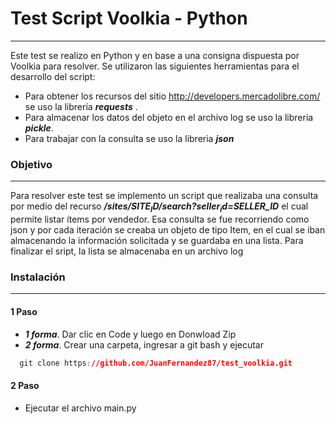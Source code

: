 # Test Script Voolkia - Python 
----


Este test se realizo en Python y en base a una consigna dispuesta por Voolkia para resolver.
Se utilizaron las siguientes herramientas para el desarrollo del script:
- Para obtener los recursos del sitio http://developers.mercadolibre.com/ se uso la librería ***requests*** .
- Para almacenar los datos del objeto en el archivo log se uso la libreria ***pickle***.
- Para trabajar con la consulta se uso la libreria ***json***


### Objetivo 
----
Para resolver este test se implemento un script que realizaba una consulta por medio del recurso ***/sites/$SITE_ID/search?seller_id=$SELLER_ID*** el cual permite listar ítems por vendedor.
Esa consulta se fue recorriendo como json y por cada iteración se creaba un objeto de tipo Item, en el cual se iban almacenando la información solicitada y se guardaba en una lista.
Para finalizar el sript, la lista se almacenaba en un archivo log

### Instalación
----
#### 1 Paso
- ***1 forma***. Dar clic en Code y luego en Donwload Zip 
- ***2 forma***. Crear una carpeta, ingresar a git bash y ejecutar

```css
  git clone https://github.com/JuanFernandez87/test_voolkia.git
```

#### 2 Paso
- Ejecutar el archivo main.py
